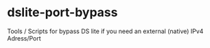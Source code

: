 # dslite-port-bypass
Tools / Scripts for bypass DS lite if you need an external (native) IPv4 Adress/Port
